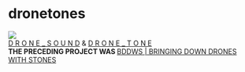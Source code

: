 dronetones
==========

<img src="https://raw.github.com/alejoduque/dronetones/master/imgs/V2_ascii.jpg" /> <br>
<B></B>
<a href=https://github.com/alejoduque/dronetones/wiki/Drone-Sound> D R O N E _ S O U N D</a> &
<a href=http://coop.re/?DroneTone> D R O N E _ T O N E</a>
<BR>
<B>THE PRECEDING PROJECT WAS </B>
<a href=http://coop.re/?BDDWS>BDDWS | BRINGING DOWN DRONES WITH STONES</a>
